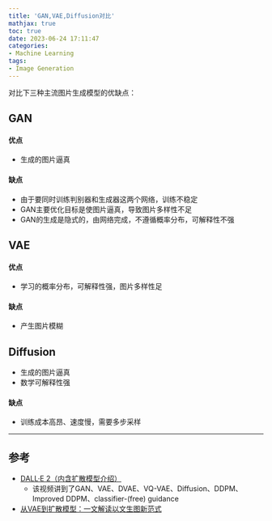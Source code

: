 ```yaml
---
title: 'GAN,VAE,Diffusion对比'
mathjax: true
toc: true
date: 2023-06-24 17:11:47
categories:
- Machine Learning
tags:
- Image Generation
---
```


对比下三种主流图片生成模型的优缺点：

<!--more-->

## GAN

#### 优点
- 生成的图片逼真

#### 缺点
- 由于要同时训练判别器和生成器这两个网络，训练不稳定
- GAN主要优化目标是使图片逼真，导致图片多样性不足
- GAN的生成是隐式的，由网络完成，不遵循概率分布，可解释性不强


## VAE

#### 优点
- 学习的概率分布，可解释性强，图片多样性足

#### 缺点
- 产生图片模糊

## Diffusion
- 生成的图片逼真
- 数学可解释性强

#### 缺点
- 训练成本高昂、速度慢，需要多步采样

___

## 参考
- [DALL·E 2（内含扩散模型介绍）](https://www.bilibili.com/video/BV17r4y1u77B?t=1709.5)
  - 该视频讲到了GAN、VAE、DVAE、VQ-VAE、Diffusion、DDPM、Improved DDPM、classifier-(free) guidance
- [从VAE到扩散模型：一文解读以文生图新范式](https://www.51cto.com/article/709837.html)
